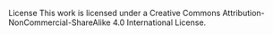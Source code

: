 License
This work is licensed under a Creative Commons Attribution-NonCommercial-ShareAlike 4.0 International License.